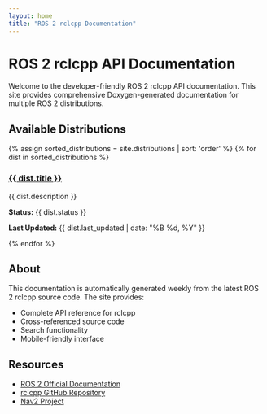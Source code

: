 ```yaml
---
layout: home
title: "ROS 2 rclcpp Documentation"
---
```


# ROS 2 rclcpp API Documentation

Welcome to the developer-friendly ROS 2 rclcpp API documentation. This site provides comprehensive Doxygen-generated documentation for multiple ROS 2 distributions.

## Available Distributions

<div class="distribution-grid">
  {% assign sorted_distributions = site.distributions | sort: 'order' %}
  {% for dist in sorted_distributions %}
  <div class="distribution-card">
    <h3><a href="{{ dist.url }}">{{ dist.title }}</a></h3>
    <p>{{ dist.description }}</p>
    <p><strong>Status:</strong> {{ dist.status }}</p>
    <p><strong>Last Updated:</strong> {{ dist.last_updated | date: "%B %d, %Y" }}</p>
  </div>
  {% endfor %}
</div>

## About

This documentation is automatically generated weekly from the latest ROS 2 rclcpp source code. The site provides:

- Complete API reference for rclcpp
- Cross-referenced source code
- Search functionality
- Mobile-friendly interface

## Resources

- [ROS 2 Official Documentation](https://docs.ros.org/)
- [rclcpp GitHub Repository](https://github.com/ros2/rclcpp)
- [Nav2 Project](https://nav2.org/)